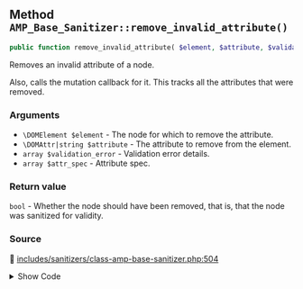 ## Method `AMP_Base_Sanitizer::remove_invalid_attribute()`

```php
public function remove_invalid_attribute( $element, $attribute, $validation_error = array(), $attr_spec = array() );
```

Removes an invalid attribute of a node.

Also, calls the mutation callback for it. This tracks all the attributes that were removed.

### Arguments

* `\DOMElement $element` - The node for which to remove the attribute.
* `\DOMAttr|string $attribute` - The attribute to remove from the element.
* `array $validation_error` - Validation error details.
* `array $attr_spec` - Attribute spec.

### Return value

`bool` - Whether the node should have been removed, that is, that the node was sanitized for validity.

### Source

:link: [includes/sanitizers/class-amp-base-sanitizer.php:504](/includes/sanitizers/class-amp-base-sanitizer.php#L504-L532)

<details>
<summary>Show Code</summary>

```php
public function remove_invalid_attribute( $element, $attribute, $validation_error = [], $attr_spec = [] ) {
	if ( DevMode::isExemptFromValidation( $element ) ) {
		return false;
	}
	if ( is_string( $attribute ) ) {
		$node = $element->getAttributeNode( $attribute );
	} else {
		$node = $attribute;
	}
	// Catch edge condition (no known possible way to reach).
	if ( ! ( $node instanceof DOMAttr ) || $element !== $node->parentNode ) {
		return false;
	}
	$should_remove = $this->should_sanitize_validation_error( $validation_error, compact( 'node' ) );
	if ( $should_remove ) {
		$allow_empty  = ! empty( $attr_spec[ AMP_Rule_Spec::VALUE_URL ][ AMP_Rule_Spec::ALLOW_EMPTY ] );
		$is_href_attr = ( isset( $attr_spec[ AMP_Rule_Spec::VALUE_URL ] ) && 'href' === $node->nodeName );
		if ( $allow_empty && ! $is_href_attr ) {
			$node->nodeValue = '';
		} else {
			$element->removeAttributeNode( $node );
		}
	}
	return $should_remove;
}
```

</details>
